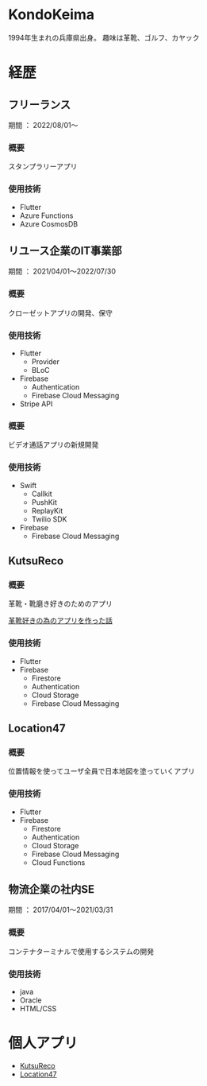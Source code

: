 # KondoKeima
1994年生まれの兵庫県出身。
趣味は革靴、ゴルフ、カヤック

# 経歴

## フリーランス
期間 ： 2022/08/01〜
### 概要
スタンプラリーアプリ
### 使用技術
- Flutter
- Azure Functions
- Azure CosmosDB

## リユース企業のIT事業部
期間 ： 2021/04/01〜2022/07/30
### 概要
クローゼットアプリの開発、保守
### 使用技術
- Flutter
  - Provider
  - BLoC
- Firebase
  - Authentication
  - Firebase Cloud Messaging
- Stripe API

### 概要
ビデオ通話アプリの新規開発
### 使用技術
- Swift
  - Callkit
  - PushKit
  - ReplayKit
  - Twilio SDK
- Firebase
  - Firebase Cloud Messaging

## KutsuReco
### 概要
革靴・靴磨き好きのためのアプリ

[革靴好きの為のアプリを作った話](https://note.com/bean_men/n/n17d652dd15ec)

### 使用技術
- Flutter
- Firebase
  - Firestore
  - Authentication
  - Cloud Storage
  - Firebase Cloud Messaging

## Location47
### 概要
位置情報を使ってユーザ全員で日本地図を塗っていくアプリ

### 使用技術
- Flutter
- Firebase
  - Firestore
  - Authentication
  - Cloud Storage
  - Firebase Cloud Messaging
  - Cloud Functions

## 物流企業の社内SE
期間 ： 2017/04/01〜2021/03/31
### 概要
コンテナターミナルで使用するシステムの開発
### 使用技術
- java
- Oracle
- HTML/CSS


# 個人アプリ
- [KutsuReco](https://kutsureco.page.link/appstore)
- [Location47](https://apps.apple.com/jp/app/location47/id1546722883)

